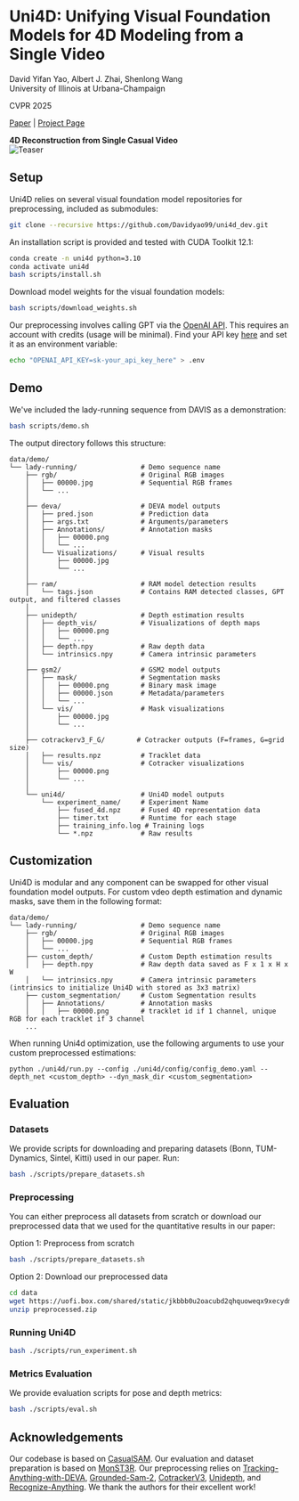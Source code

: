 # Uni4D: Unifying Visual Foundation Models for 4D Modeling from a Single Video

David Yifan Yao, Albert J. Zhai, Shenlong Wang  
University of Illinois at Urbana-Champaign

CVPR 2025

[Paper](https://arxiv.org/abs/2503.21761) | [Project Page](https://davidyao99.github.io/uni4d/)

**4D Reconstruction from Single Casual Video**  
![Teaser](assets/teaser.png)

## Setup

Uni4D relies on several visual foundation model repositories for preprocessing, included as submodules:

```bash
git clone --recursive https://github.com/Davidyao99/uni4d_dev.git
```

An installation script is provided and tested with CUDA Toolkit 12.1:

```bash
conda create -n uni4d python=3.10
conda activate uni4d
bash scripts/install.sh
```

Download model weights for the visual foundation models:
```bash
bash scripts/download_weights.sh
```

Our preprocessing involves calling GPT via the [OpenAI API](https://platform.openai.com/). This requires an account with credits (usage will be minimal). Find your API key [here](https://platform.openai.com/api-keys) and set it as an environment variable:

```bash
echo "OPENAI_API_KEY=sk-your_api_key_here" > .env
```

## Demo

We've included the lady-running sequence from DAVIS as a demonstration:

```bash
bash scripts/demo.sh
```

The output directory follows this structure:

```
data/demo/
└── lady-running/                # Demo sequence name
    ├── rgb/                     # Original RGB images
    │   ├── 00000.jpg            # Sequential RGB frames
    │   └── ...
    │
    ├── deva/                    # DEVA model outputs
    │   ├── pred.json            # Prediction data
    │   ├── args.txt             # Arguments/parameters
    │   ├── Annotations/         # Annotation masks
    │   │   ├── 00000.png
    │   │   └── ...
    │   └── Visualizations/      # Visual results
    │       ├── 00000.jpg
    │       └── ...
    │
    ├── ram/                     # RAM model detection results
    │   └── tags.json            # Contains RAM detected classes, GPT output, and filtered classes
    │
    ├── unidepth/                # Depth estimation results
    │   ├── depth_vis/           # Visualizations of depth maps
    │   │   ├── 00000.png
    │   │   └── ...
    │   ├── depth.npy            # Raw depth data
    │   └── intrinsics.npy       # Camera intrinsic parameters
    │
    ├── gsm2/                    # GSM2 model outputs
    │   ├── mask/                # Segmentation masks
    │   │   ├── 00000.png        # Binary mask image
    │   │   ├── 00000.json       # Metadata/parameters
    │   │   └── ...
    │   └── vis/                 # Mask visualizations
    │       ├── 00000.jpg
    │       └── ...
    │
    ├── cotrackerv3_F_G/        # Cotracker outputs (F=frames, G=grid size)
    │   ├── results.npz          # Tracklet data
    │   └── vis/                 # Cotracker visualizations
    │       ├── 00000.png
    │       └── ...
    │
    └── uni4d/                   # Uni4D model outputs
        └── experiment_name/     # Experiment Name
            ├── fused_4d.npz     # Fused 4D representation data
            ├── timer.txt        # Runtime for each stage
            ├── training_info.log # Training logs
            └── *.npz            # Raw results
```

## Customization

Uni4D is modular and any component can be swapped for other visual foundation model outputs. For custom vdeo depth estimation and dynamic masks, save them in the following format:
```
data/demo/
└── lady-running/                # Demo sequence name
    ├── rgb/                     # Original RGB images
    │   ├── 00000.jpg            # Sequential RGB frames
    │   └── ...
    ├── custom_depth/            # Custom Depth estimation results
    │   ├── depth.npy            # Raw depth data saved as F x 1 x H x W
    │   └── intrinsics.npy       # Camera intrinsic parameters (intrinsics to initialize Uni4D with stored as 3x3 matrix)
    ├── custom_segmentation/     # Custom Segmentation results
    │   ├── Annotations/         # Annotation masks
    │   │   ├── 00000.png        # tracklet id if 1 channel, unique RGB for each tracklet if 3 channel
    ...
```

When running Uni4d optimization, use the following arguments to use your custom preprocessed estimations:
```
python ./uni4d/run.py --config ./uni4d/config/config_demo.yaml --depth_net <custom_depth> --dyn_mask_dir <custom_segmentation>
```

## Evaluation

### Datasets

We provide scripts for downloading and preparing datasets (Bonn, TUM-Dynamics, Sintel, Kitti) used in our paper. Run:

```bash
bash ./scripts/prepare_datasets.sh
```

### Preprocessing

You can either preprocess all datasets from scratch or download our preprocessed data that we used for the quantitative results in our paper:

Option 1: Preprocess from scratch
```bash
bash ./scripts/prepare_datasets.sh
```

Option 2: Download our preprocessed data
```bash
cd data
wget https://uofi.box.com/shared/static/jkbbb0u2oacubd2qhquoweqx9xecydmi.zip -O preprocessed.zip
unzip preprocessed.zip
```

### Running Uni4D

```bash
bash ./scripts/run_experiment.sh
```

### Metrics Evaluation

We provide evaluation scripts for pose and depth metrics:

```bash
bash ./scripts/eval.sh
```

## Acknowledgements

Our codebase is based on [CasualSAM](https://github.com/ztzhang/casualSAM). Our evaluation and dataset preparation is based on [MonST3R](https://github.com/Junyi42/monst3r). Our preprocessing relies on [Tracking-Anything-with-DEVA](https://github.com/hkchengrex/Tracking-Anything-with-DEVA), [Grounded-Sam-2](https://github.com/IDEA-Research/Grounded-SAM-2), [CotrackerV3](https://github.com/facebookresearch/co-tracker), [Unidepth](https://github.com/lpiccinelli-eth/UniDepth), and [Recognize-Anything](https://github.com/xinyu1205/recognize-anything). We thank the authors for their excellent work!
